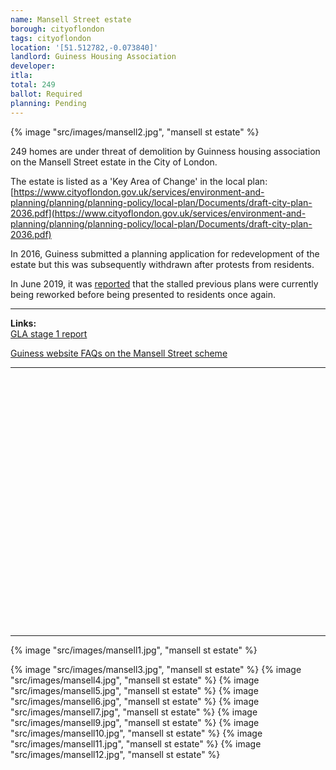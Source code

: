 ```yaml
---
name: Mansell Street estate
borough: cityoflondon
tags: cityoflondon
location: '[51.512782,-0.073840]'
landlord: Guiness Housing Association
developer:
itla:
total: 249
ballot: Required
planning: Pending
---
```

{% image "src/images/mansell2.jpg", "mansell st estate" %}

249 homes are under threat of demolition by Guinness housing association on the Mansell Street estate in the City of London.

The estate is listed as a 'Key Area of Change' in the local plan: [https://www.cityoflondon.gov.uk/services/environment-and-planning/planning/planning-policy/local-plan/Documents/draft-city-plan-2036.pdf](https://www.cityoflondon.gov.uk/services/environment-and-planning/planning/planning-policy/local-plan/Documents/draft-city-plan-2036.pdf)

In 2016, Guiness submitted a planning application for redevelopment of the estate but this was subsequently withdrawn after protests from residents.

In June 2019, it was [reported](https://www.citymatters.london/mansell-street-estate-residents-must-final-say/) that the stalled previous plans were currently being reworked before being presented to residents once again.

---

__Links:__  
[GLA stage 1 report](https://www.london.gov.uk/what-we-do/planning/planning-applications-and-decisions/planning-application-search/mansell-street-estate-haydon-sqaure)

[Guiness website FAQs on the Mansell Street scheme](https://www.guinnesspartnership.com/case-study/mansell-street-city-london/)

---

<!------------THE CODE BELOW RENDERS THE MAP - DO NOT EDIT! ---------------------------->

<div id="map" style="width: 100%; height: 400px;"></div>

<script>
  var map = L.map('map').setView({{ location }}, 13);
  L.tileLayer('https://tile.openstreetmap.org/{z}/{x}/{y}.png', {
  maxZoom: 19,
attribution: '&copy; <a href="http://www.openstreetmap.org/copyright">OpenStreetMap</a>'
}).addTo(map);
var circle = L.circle({{ location }}, {
    color: 'red',
    fillColor: '#f03',
    fillOpacity: 0.5,
    radius: 500
}).addTo(map);
</script>

---

  {% image "src/images/mansell1.jpg", "mansell st estate" %}
 
  {% image "src/images/mansell3.jpg", "mansell st estate" %}
  {% image "src/images/mansell4.jpg", "mansell st estate" %}
  {% image "src/images/mansell5.jpg", "mansell st estate" %}
  {% image "src/images/mansell6.jpg", "mansell st estate" %}
  {% image "src/images/mansell7.jpg", "mansell st estate" %}
  {% image "src/images/mansell9.jpg", "mansell st estate" %}
  {% image "src/images/mansell10.jpg", "mansell st estate" %}
  {% image "src/images/mansell11.jpg", "mansell st estate" %}
  {% image "src/images/mansell12.jpg", "mansell st estate" %}


